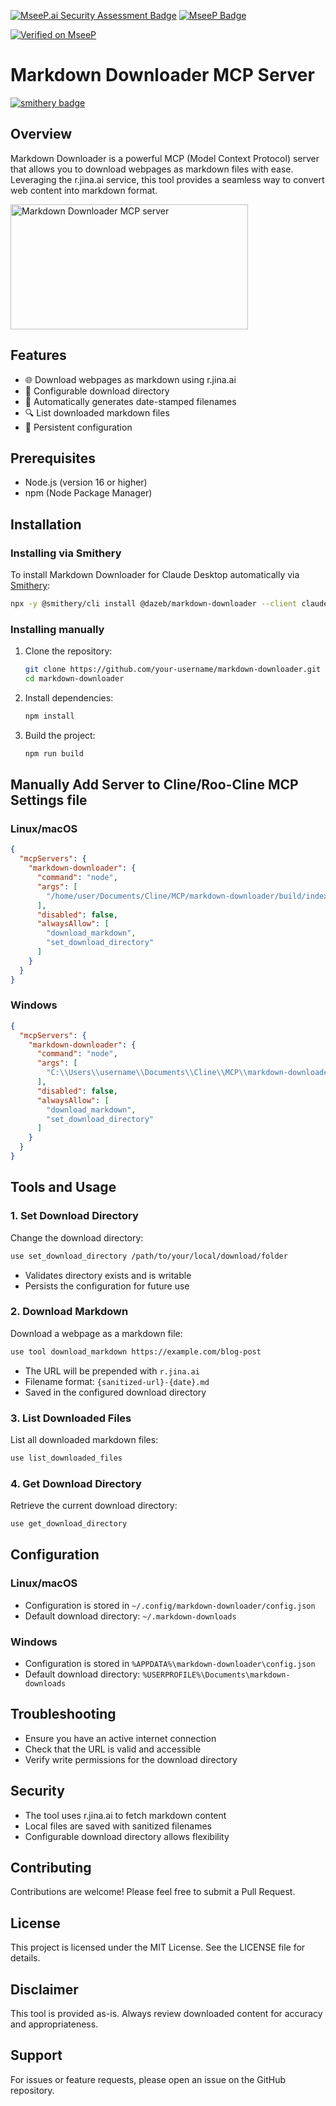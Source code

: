 [![MseeP.ai Security Assessment Badge](https://mseep.net/pr/dazeb-markdown-downloader-badge.jpg)](https://mseep.ai/app/dazeb-markdown-downloader)
[![MseeP Badge](https://mseep.net/pr/dazeb-markdown-downloader-badge.jpg)](https://mseep.ai/app/dazeb-markdown-downloader)

[![Verified on MseeP](https://mseep.ai/badge.svg)](https://mseep.ai/app/e85a9805-464e-46bd-a953-ccac0c4a5129)

# Markdown Downloader MCP Server

[![smithery badge](https://smithery.ai/badge/@dazeb/markdown-downloader)](https://smithery.ai/server/@dazeb/markdown-downloader)

## Overview

Markdown Downloader is a powerful MCP (Model Context Protocol) server that allows you to download webpages as markdown files with ease. Leveraging the r.jina.ai service, this tool provides a seamless way to convert web content into markdown format.

<a href="https://glama.ai/mcp/servers/jrki7zltg7">
  <img width="380" height="200" src="https://glama.ai/mcp/servers/jrki7zltg7/badge" alt="Markdown Downloader MCP server" />
</a>

## Features

- 🌐 Download webpages as markdown using r.jina.ai
- 📁 Configurable download directory
- 📝 Automatically generates date-stamped filenames
- 🔍 List downloaded markdown files
- 💾 Persistent configuration

## Prerequisites

- Node.js (version 16 or higher)
- npm (Node Package Manager)

## Installation

### Installing via Smithery

To install Markdown Downloader for Claude Desktop automatically via [Smithery](https://smithery.ai/server/@dazeb/markdown-downloader):

```bash
npx -y @smithery/cli install @dazeb/markdown-downloader --client claude
```

### Installing manually

1. Clone the repository:
   ```bash
   git clone https://github.com/your-username/markdown-downloader.git
   cd markdown-downloader
   ```

2. Install dependencies:
   ```bash
   npm install
   ```

3. Build the project:
   ```bash
   npm run build
   ```

## Manually Add Server to Cline/Roo-Cline MCP Settings file

### Linux/macOS
```json
{
  "mcpServers": {
    "markdown-downloader": {
      "command": "node",
      "args": [
        "/home/user/Documents/Cline/MCP/markdown-downloader/build/index.js"
      ],
      "disabled": false,
      "alwaysAllow": [
        "download_markdown",
        "set_download_directory"
      ]
    }
  }
}
```

### Windows
```json
{
  "mcpServers": {
    "markdown-downloader": {
      "command": "node",
      "args": [
        "C:\\Users\\username\\Documents\\Cline\\MCP\\markdown-downloader\\build\\index.js"
      ],
      "disabled": false,
      "alwaysAllow": [
        "download_markdown",
        "set_download_directory"
      ]
    }
  }
}
```

## Tools and Usage

### 1. Set Download Directory

Change the download directory:

```bash
use set_download_directory /path/to/your/local/download/folder
```

- Validates directory exists and is writable
- Persists the configuration for future use

### 2. Download Markdown

Download a webpage as a markdown file:

```bash
use tool download_markdown https://example.com/blog-post
```

- The URL will be prepended with `r.jina.ai`
- Filename format: `{sanitized-url}-{date}.md`
- Saved in the configured download directory

### 3. List Downloaded Files

List all downloaded markdown files:

```bash
use list_downloaded_files
```

### 4. Get Download Directory

Retrieve the current download directory:

```bash
use get_download_directory
```

## Configuration

### Linux/macOS
- Configuration is stored in `~/.config/markdown-downloader/config.json`
- Default download directory: `~/.markdown-downloads`

### Windows
- Configuration is stored in `%APPDATA%\markdown-downloader\config.json`
- Default download directory: `%USERPROFILE%\Documents\markdown-downloads`

## Troubleshooting

- Ensure you have an active internet connection
- Check that the URL is valid and accessible
- Verify write permissions for the download directory

## Security

- The tool uses r.jina.ai to fetch markdown content
- Local files are saved with sanitized filenames
- Configurable download directory allows flexibility

## Contributing

Contributions are welcome! Please feel free to submit a Pull Request.

## License

This project is licensed under the MIT License. See the LICENSE file for details.

## Disclaimer

This tool is provided as-is. Always review downloaded content for accuracy and appropriateness.

## Support

For issues or feature requests, please open an issue on the GitHub repository.
